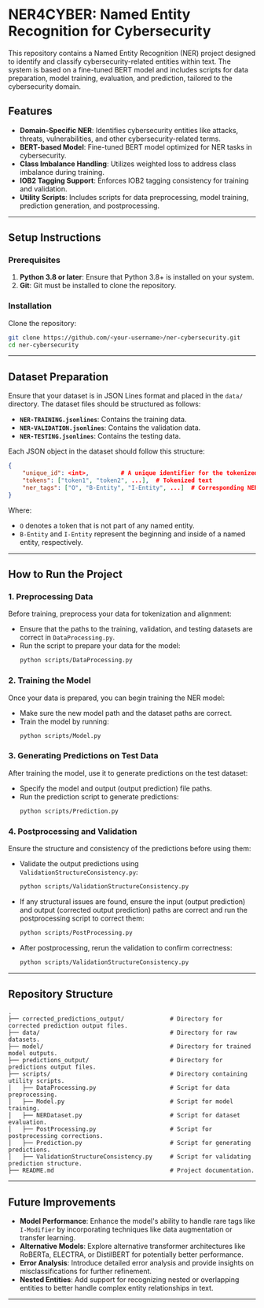 
# NER4CYBER: Named Entity Recognition for Cybersecurity

This repository contains a Named Entity Recognition (NER) project designed to identify and classify cybersecurity-related entities within text. The system is based on a fine-tuned BERT model and includes scripts for data preparation, model training, evaluation, and prediction, tailored to the cybersecurity domain.

## Features
- **Domain-Specific NER**: Identifies cybersecurity entities like attacks, threats, vulnerabilities, and other cybersecurity-related terms.
- **BERT-based Model**: Fine-tuned BERT model optimized for NER tasks in cybersecurity.
- **Class Imbalance Handling**: Utilizes weighted loss to address class imbalance during training.
- **IOB2 Tagging Support**: Enforces IOB2 tagging consistency for training and validation.
- **Utility Scripts**: Includes scripts for data preprocessing, model training, prediction generation, and postprocessing.

---

## Setup Instructions

### Prerequisites
1. **Python 3.8 or later**: Ensure that Python 3.8+ is installed on your system.
2. **Git**: Git must be installed to clone the repository.

### Installation
Clone the repository:
   ```bash
   git clone https://github.com/<your-username>/ner-cybersecurity.git
   cd ner-cybersecurity
   ```

---

## Dataset Preparation

Ensure that your dataset is in JSON Lines format and placed in the `data/` directory. The dataset files should be structured as follows:

- **`NER-TRAINING.jsonlines`**: Contains the training data.
- **`NER-VALIDATION.jsonlines`**: Contains the validation data.
- **`NER-TESTING.jsonlines`**: Contains the testing data.

Each JSON object in the dataset should follow this structure:

```json
{
    "unique_id": <int>,         # A unique identifier for the tokenized example
    "tokens": ["token1", "token2", ...],  # Tokenized text
    "ner_tags": ["O", "B-Entity", "I-Entity", ...]  # Corresponding NER tags
}
```

Where:
- `O` denotes a token that is not part of any named entity.
- `B-Entity` and `I-Entity` represent the beginning and inside of a named entity, respectively.

---

## How to Run the Project

### 1. Preprocessing Data
Before training, preprocess your data for tokenization and alignment:
- Ensure that the paths to the training, validation, and testing datasets are correct in `DataProcessing.py`.
- Run the script to prepare your data for the model:
   ```bash
   python scripts/DataProcessing.py
   ```

### 2. Training the Model
Once your data is prepared, you can begin training the NER model:
- Make sure the new model path and the dataset paths are correct.
- Train the model by running:
   ```bash
   python scripts/Model.py
   ```

### 3. Generating Predictions on Test Data
After training the model, use it to generate predictions on the test dataset:
- Specify the model and output (output prediction) file paths.
- Run the prediction script to generate predictions:
   ```bash
   python scripts/Prediction.py
   ```

### 4. Postprocessing and Validation
Ensure the structure and consistency of the predictions before using them:
- Validate the output predictions using `ValidationStructureConsistency.py`:
   ```bash
   python scripts/ValidationStructureConsistency.py
   ```

- If any structural issues are found, ensure the input (output prediction) and output (corrected output prediction) paths are correct and run the postprocessing script to correct them:
   ```bash
   python scripts/PostProcessing.py
   ```

- After postprocessing, rerun the validation to confirm correctness:
   ```bash
   python scripts/ValidationStructureConsistency.py
   ```

---

## Repository Structure
```
.
├── corrected_predictions_output/             # Directory for corrected prediction output files.
├── data/                                     # Directory for raw datasets.
├── model/                                    # Directory for trained model outputs.
├── predictions_output/                       # Directory for predictions output files.
├── scripts/                                  # Directory containing utility scripts.
│   ├── DataProcessing.py                     # Script for data preprocessing.
│   ├── Model.py                              # Script for model training.
│   ├── NERDataset.py                         # Script for dataset evaluation.
│   ├── PostProcessing.py                     # Script for postprocessing corrections.
│   ├── Prediction.py                         # Script for generating predictions.
│   ├── ValidationStructureConsistency.py     # Script for validating prediction structure.
├── README.md                                 # Project documentation.
```

---

## Future Improvements
- **Model Performance**: Enhance the model's ability to handle rare tags like `I-Modifier` by incorporating techniques like data augmentation or transfer learning.
- **Alternative Models**: Explore alternative transformer architectures like RoBERTa, ELECTRA, or DistilBERT for potentially better performance.
- **Error Analysis**: Introduce detailed error analysis and provide insights on misclassifications for further refinement.
- **Nested Entities**: Add support for recognizing nested or overlapping entities to better handle complex entity relationships in text.

---
